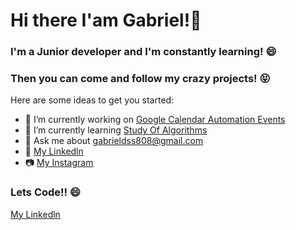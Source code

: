 # Hi there I'am Gabriel!👋

### I'm a Junior developer and I'm constantly learning! 😄
### Then you can come and follow my crazy projects! :stuck_out_tongue_closed_eyes:

Here are some ideas to get you started:

- 🔭 I’m currently working on [Google Calendar Automation Events](https://github.com/gabrieldss808/GoogleCalendarAutomationEvents)
- 🌱 I’m currently learning [Study Of Algorithms](https://github.com/gabrieldss808/StudyOfAlgorithms)
- 💬 Ask me about gabrieldss808@gmail.com
- :link: [My Linkedln](https://www.linkedin.com/in/gabriel-da-silva-souza-020022140/)
- :camera: [My Instagram](https://www.instagram.com/gabrieldasilva42/?hl=pt-br)

### Lets Code!! 😄

[My Linkedln](Pagina1.md)
